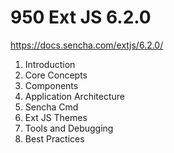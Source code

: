 # 950 Ext JS 6.2.0

https://docs.sencha.com/extjs/6.2.0/

1. Introduction
2. Core Concepts
3. Components
4. Application Architecture
5. Sencha Cmd
6. Ext JS Themes
7. Tools and Debugging
8. Best Practices
